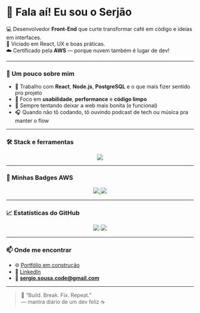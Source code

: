 # 👋 Fala aí! Eu sou o Serjão

💻 Desenvolvedor **Front-End** que curte transformar café em código e ideias em interfaces.  
🚀 Viciado em React, UX e boas práticas.  
☁️ Certificado pela **AWS** — porque nuvem também é lugar de dev!

---

### 🧠 Um pouco sobre mim
- 🔧 Trabalho com **React**, **Node.js**, **PostgreSQL** e o que mais fizer sentido pro projeto  
- 🎯 Foco em **usabilidade**, **performance** e **código limpo**  
- 🎨 Sempre tentando deixar a web mais bonita (e funcional)  
- 🎧 Quando não tô codando, tô ouvindo podcast de tech ou música pra manter o flow  

---

### 🛠️ Stack e ferramentas
<div align="center">
  <img src="https://skillicons.dev/icons?i=html,css,js,react,nodejs,postgres,git,github,vscode,figma,aws" />
</div>

---

### 🏅 Minhas Badges AWS
<div align="center">
  <!-- substitui as URLs abaixo pelas tuas badges reais da AWS -->
  <a href="https://www.credly.com/users/seu-perfil">
    <img src="https://www.credly.com/badges/0dac1c1a-c47c-49ad-a631-b8bfd34cd768/linked_in_profile" />
  </a>
  <a href="https://www.credly.com/users/seu-perfil">
    <img src="https://www.credly.com/badges/83f35e37-20a0-44ba-9333-9b78656db74d/linked_in_profile" />
  </a>
</div>

---

### 📈 Estatísticas do GitHub
<div align="center">
  <img src="https://github-readme-stats.vercel.app/api?username=serjao-pessoal&show_icons=true&theme=tokyonight" />
  <img src="https://github-readme-stats.vercel.app/api/top-langs/?username=serjao-pessoal&layout=compact&theme=tokyonight" />
</div>

---

### 📫 Onde me encontrar
- 🌐 [Portfólio em construção](https://teusite.com)
- 💼 [LinkedIn](https://www.linkedin.com/in/sergiosousa-tec/)
- 📧 **sergio.sousa.code@gmail.com**

---

> 💬 “Build. Break. Fix. Repeat.”  
> — mantra diário de um dev feliz ☕

